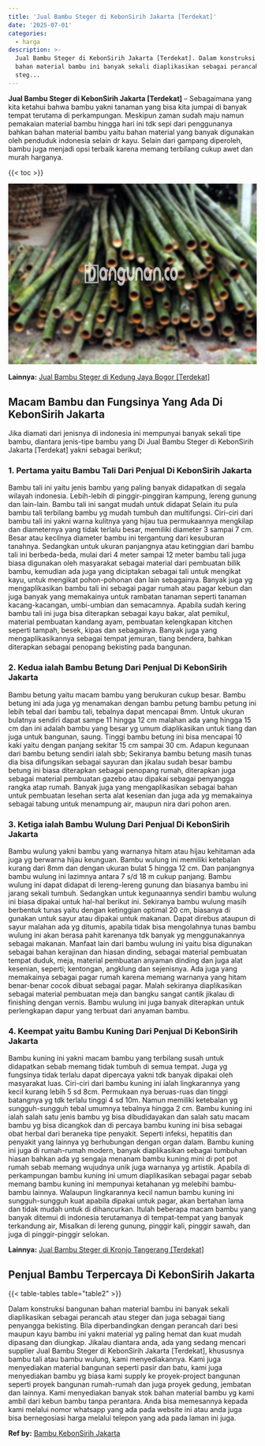 ```yaml
---
title: 'Jual Bambu Steger di KebonSirih Jakarta [Terdekat]'
date: '2025-07-01'
categories:
  - harga
description: >-
  Jual Bambu Steger di KebonSirih Jakarta [Terdekat]. Dalam konstruksi bangunan
  bahan material bambu ini banyak sekali diaplikasikan sebagai perancah atau
  steg...
---
```


**Jual Bambu Steger di KebonSirih Jakarta \[Terdekat\]** – Sebagaimana yang kita ketahui bahwa bambu yakni tanaman yang bisa kita jumpai di banyak tempat terutama di perkampungan. Meskipun zaman sudah maju namun pemakaian material bambu hingga hari ini tdk sepi dari penggunanya bahkan bahan material bambu yaitu bahan material yang banyak digunakan oleh penduduk indonesia selain dr kayu. Selain dari gampang diperoleh, bambu juga menjadi opsi terbaik karena memang terbilang cukup awet dan murah harganya.

{{< toc >}}

![Jual Bambu Steger di KebonSirih Jakarta [Terdekat]](/images/jual-bambu-tali-09.png)

**Lainnya:** [Jual Bambu Steger di Kedung Jaya Bogor \[Terdekat\]](https://bambu.bangunan.co/jual-bambu-steger-di-kedung-jaya-bogor-terdekat/)

## Macam Bambu dan Fungsinya Yang Ada Di KebonSirih Jakarta

Jika diamati dari jenisnya di indonesia ini mempunyai banyak sekali tipe bambu, diantara jenis-tipe bambu yang Di Jual Bambu Steger di KebonSirih Jakarta \[Terdekat\] yakni sebagai berikut;

### 1\. Pertama yaitu Bambu Tali Dari Penjual Di KebonSirih Jakarta

Bambu tali ini yaitu jenis bambu yang paling banyak didapatkan di segala wilayah indonesia. Lebih-lebih di pinggir-pinggiran kampung, lereng gunung dan lain-lain. Bambu tali ini sangat mudah untuk didapat Selain itu pula bambu tali terbilang bambu yg mudah tumbuh dan multifungsi. Ciri-ciri dari bambu tali ini yakni warna kulitnya yang hijau tua permukaannya mengkilap dan diameternya yang tidak terlalu besar, memiliki diameter 3 sampai 7 cm. Besar atau kecilnya diameter bambu ini tergantung dari kesuburan tanahnya. Sedangkan untuk ukuran panjangnya atau ketinggian dari bambu tali ini berbeda-beda, mulai dari 4 meter sampai 12 meter bambu tali juga biasa digunakan oleh masyarakat sebagai material dari pembuatan bilik bambu, kemudian ada juga yang diciptakan sebagai tali untuk mengikat kayu, untuk mengikat pohon-pohonan dan lain sebagainya. Banyak juga yg mengaplikasikan bambu tali ini sebagai pagar rumah atau pagar kebun dan juga banyak yang memakainya untuk rambatan tanaman seperti tanaman kacang-kacangan, umbi-umbian dan semacamnya. Apabila sudah kering bambu tali ini juga bisa diterapkan sebagai kayu bakar, alat pemikul, material pembuatan kandang ayam, pembuatan kelengkapan kitchen seperti tampah, besek, kipas dan sebagainya. Banyak juga yang mengaplikasikannya sebagai tempat jemuran, tiang bendera, bahkan diterapkan sebagai penopang bekisting pada bangunan.

### 2\. Kedua ialah Bambu Betung Dari Penjual Di KebonSirih Jakarta

Bambu betung yaitu macam bambu yang berukuran cukup besar. Bambu betung ini ada juga yg menamakan dengan bambu petung bambu petung ini lebih tebal dari bambu tali, tebalnya dapat mencapai 8mm. Untuk ukuran bulatnya sendiri dapat sampe 11 hingga 12 cm malahan ada yang hingga 15 cm dan ini adalah bambu yang besar yg umum diaplikasikan untuk tiang dan juga untuk bangunan, saung. Tinggi bambu betung ini bisa mencapai 10 kaki yaitu dengan panjang sekitar 15 cm sampai 30 cm. Adapun kegunaan dari bambu betung sendiri ialah sbb; Sekiranya bambu betung masih tunas dia bisa difungsikan sebagai sayuran dan jikalau sudah besar bambu betung ini biasa diterapkan sebagai penopang rumah, diterapkan juga sebagai material pembuatan gazebo atau dipakai sebagai penyangga rangka atap rumah. Banyak juga yang mengaplikasikan sebagai bahan untuk pembuatan lesehan serta alat kesenian dan juga ada yg memakainya sebagai tabung untuk menampung air, maupun nira dari pohon aren.

### 3\. Ketiga ialah Bambu Wulung Dari Penjual Di KebonSirih Jakarta

Bambu wulung yakni bambu yang warnanya hitam atau hijau kehitaman ada juga yg berwarna hijau keunguan. Bambu wulung ini memiliki ketebalan kurang dari 8mm dan dengan ukuran bulat 5 hingga 12 cm. Dan panjangnya bambu wulung ini lazimnya antara 7 s/d 18 m cukup panjang. Bambu wulung ini dapat didapat di lereng-lereng gunung dan biasanya bambu ini jarang sekali tumbuh. Sedangkan untuk kegunaannya sendiri bambu wulung ini biasa dipakai untuk hal-hal berikut ini. Sekiranya bambu wulung masih berbentuk tunas yaitu dengan ketinggian optimal 20 cm, biasanya di gunakan untuk sayur atau dipakai untuk makanan. Dapat direbus ataupun di sayur malahan ada yg ditumis, apabila tidak bisa mengolahnya tunas bambu wulung ini akan berasa pahit karenanya tdk banyak yg menggunakannya sebagai makanan. Manfaat lain dari bambu wulung ini yaitu bisa digunakan sebagai bahan kerajinan dan hiasan dinding, sebagai material pembuatan tempat duduk, meja, material pembuatan anyaman dinding dan juga alat kesenian, seperti; kentongan, angklung dan sejenisnya. Ada juga yang memakainya sebagai pagar rumah karena memang warnanya yang hitam benar-benar cocok dibuat sebagai pagar. Malah sekiranya diaplikasikan sebagai material pembuatan meja dan bangku sangat cantik jikalau di finishing dengan vernis. Bambu wulung ini juga banyak diterapkan untuk perlengkapan dapur yang terbuat dari anyaman bambu.

### 4\. Keempat yaitu Bambu Kuning Dari Penjual Di KebonSirih Jakarta

Bambu kuning ini yakni macam bambu yang terbilang susah untuk didapatkan sebab memang tidak tumbuh di semua tempat. Juga yg fungsinya tidak terlalu dapat dipercaya yakni tdk banyak dipakai oleh masyarakat luas. Ciri-ciri dari bambu kuning ini ialah lingkarannya yang kecil kurang lebih 5 sd 8cm. Permukaan nya beruas-ruas dan tinggi batangnya yg tdk terlalu tinggi 4 sd 10m. Namun memiliki ketebalan yg sungguh-sungguh tebal umumnya tebalnya hingga 2 cm. Bambu kuning ini ialah salah satu jenis bambu yg bisa dibudidayakan dan salah satu macam bambu yg bisa dicangkok dan di percaya bambu kuning ini bisa sebagai obat herbal dari beraneka tipe penyakit. Seperti infeksi, hepatitis dan penyakit yang lainnya yg berhubungan dengan organ dalam. Bambu kuning ini juga di rumah-rumah modern, banyak diaplikasikan sebagai tumbuhan hiasan bahkan ada yg sengaja menanam bambu kuning mini di pot pot rumah sebab memang wujudnya unik juga warnanya yg artistik. Apabila di perkampungan bambu kuning ini umum diaplikasikan sebagai pagar sebab memang bambu kuning ini mempunyai ketahanan yg melebihi bambu-bambu lainnya. Walaupun lingkarannya kecil namun bambu kuning ini sungguh-sungguh kuat apabila dipakai untuk pagar, akan bertahan lama dan tidak mudah untuk di dihancurkan. Itulah beberapa macam bambu yang banyak ditemui di indonesia terutamanya di tempat-tempat yang banyak terkandung air, Misalkan di lereng gunung, pinggir kali, pinggir sawah, dan juga di pinggir-pinggir selokan.

**Lainnya:** [Jual Bambu Steger di Kronjo Tangerang \[Terdekat\]](https://bambu.bangunan.co/jual-bambu-steger-di-kronjo-tangerang-terdekat/)

## Penjual Bambu Terpercaya Di KebonSirih Jakarta

{{< table-tables table="table2" >}}

Dalam konstruksi bangunan bahan material bambu ini banyak sekali diaplikasikan sebagai perancah atau steger dan juga sebagai tiang penyangga bekisting. Bila diperbandingkan dengan perancah dari besi maupun kayu bambu ini yakni material yg paling hemat dan kuat mudah dipasang dan diungkap. Jikalau diantara anda, ada yang sedang mencari supplier Jual Bambu Steger di KebonSirih Jakarta \[Terdekat\], khususnya bambu tali atau bambu wulung, kami menyediakannya. Kami juga menyediakan material bangunan seperti pasir dan batu, kami juga menyediakan bambu yg biasa kami supply ke proyek-project bangunan seperti proyek bangunan rumah-rumah dan juga proyek gedung, jembatan dan lainnya. Kami menyediakan banyak stok bahan material bambu yg kami ambil dari kebun bambu tanpa perantara. Anda bisa memesannya kepada kami melalui nomor whatsapp yang ada pada website ini atau anda juga bisa bernegosiasi harga melalui telepon yang ada pada laman ini juga.

**Ref by:** [Bambu KebonSirih Jakarta](https://id.wikipedia.org/wiki/Bambu)
